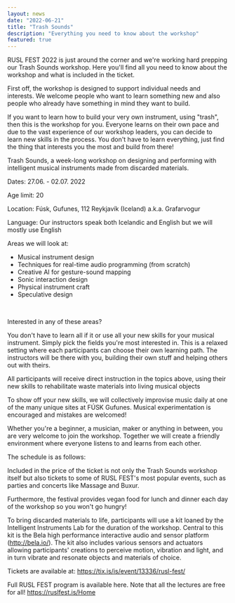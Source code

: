 ```yaml
---
layout: news
date: "2022-06-21"
title: "Trash Sounds"
description: "Everything you need to know about the workshop"
featured: true
---
```


<script>
  import CaptionedImage from "../../components/Images/CaptionedImage.svelte"
</script>

RUSL FEST 2022 is just around the corner and we're working hard prepping our Trash Sounds workshop. Here you'll find all you need to know about the workshop and what is included in the ticket. 

First off, the workshop is designed to support individual needs and interests. We welcome people who want to learn something new and also people who already have something in mind they want to build. 

If you want to learn how to build your very own instrument, using "trash", then this is the workshop for you. Everyone learns on their own pace and due to the vast experience of our workshop leaders, you can decide to learn new skills in the process. You don't have to learn everything, just find the thing that interests you the most and build from there!

<CaptionedImage
  src="news/trash-group.jpg"
  alt="A group of workshop leaders sitting and smiling."
  caption="The workshop leaders: Robin, Karl, Sean, Sigga and Jack."/>

Trash Sounds, a week-long workshop on designing and performing with intelligent musical instruments made from discarded materials.

Dates: 27.06. - 02.07. 2022

Age limit: 20

Location: Fúsk, Gufunes, 112 Reykjavík (Iceland) a.k.a. Grafarvogur

Language: Our instructors speak both Icelandic and English but we will mostly use English

Areas we will look at:
&nbsp;
- Musical instrument design
- Techniques for real-time audio programming (from scratch)
- Creative AI for gesture-sound mapping
- Sonic interaction design
- Physical instrument craft
- Speculative design 

&nbsp;

Interested in any of these areas? 

You don't have to learn all if it or use all your new skills for your musical instrument. Simply pick the fields you're most interested in. This is a relaxed setting where each participants can choose their own learning path. The instructors will be there with you, building their own stuff and helping others out with theirs. 

<CaptionedImage
  src="news/trash-stuff1.jpg"
  alt="Various musical instruments and other things on a yellow surface."
  caption="Anything can be a musical instrument if you've got imagination."/>

All participants will receive direct instruction in the topics above, using their new skills to rehabilitate waste materials into living musical objects

To show off your new skills, we will collectively improvise music daily at one of the many unique sites at FÚSK Gufunes. Musical experimentation is encouraged and mistakes are welcomed! 

Whether you're a beginner, a musician, maker or anything in between, you are very welcome to join the workshop. Together we will create a friendly environment where everyone listens to and learns from each other.

The schedule is as follows:

<CaptionedImage
  src="news/trash_schedule.png"
  alt="MON 27, Welcome, Free Lunch!, Workshop, Lecture, Warm Up Party, TUE 28, Workshop, Free Lunch!, Workshop, Lecture, Movie Screening, WED 29 Workshop, Free Lunch!, Workshop, Lecture, , Exp. and Trash Music, THU 30, Workshop Free Lunch!, Workshop, Lecture, , Radio and Massage Party, FRI 01, Optional Workshop, Free Lunch!, Workshop, Dinner, Fúsk Folk Vibe, SAT 02, Presentaiton, Buxur Party."
  caption="The Schedule for the Festival"/>

Included in the price of the ticket is not only the Trash Sounds workshop itself but also tickets to some of RUSL FEST's most popular events, such as parties and concerts like Massage and Buxur. 

Furthermore, the festival provides vegan food for lunch and dinner each day of the workshop so you won't go hungry! 

To bring discarded materials to life, participants will use a kit loaned by the Intelligent Instruments Lab for the duration of the workshop. Central to this kit is the Bela high performance interactive audio and sensor platform (http://bela.io/). The kit also includes various sensors and actuators allowing participants' creations to perceive motion, vibration and light, and in turn vibrate and resonate objects and materials of choice.

<CaptionedImage
  src="news/trash-stuff2.jpg"
  alt="Various things on a yellow table, including boxes with electronics and string cases, a Moog theramin, drum sticks, an empty drinking bottle and electronic cables. In the background, a man holding an interesting wooeden instrument."
  caption=""/>

Tickets are available at:
https://tix.is/is/event/13336/rusl-fest/

Full RUSL FEST program is available here. Note that all the lectures are free for all!
https://ruslfest.is/Home
